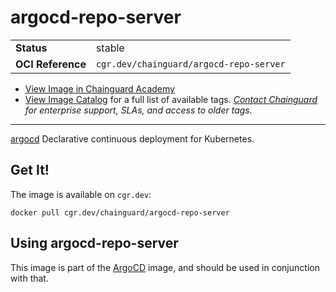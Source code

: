 <!--monopod:start-->
# argocd-repo-server
| | |
| - | - |
| **Status** | stable |
| **OCI Reference** | `cgr.dev/chainguard/argocd-repo-server` |


* [View Image in Chainguard Academy](https://edu.chainguard.dev/chainguard/chainguard-images/reference/argocd-repo-server/overview/)
* [View Image Catalog](https://console.enforce.dev/images/catalog) for a full list of available tags.
*[Contact Chainguard](https://www.chainguard.dev/chainguard-images) for enterprise support, SLAs, and access to older tags.*

---
<!--monopod:end-->

[argocd](https://argo-cd.readthedocs.io/en/stable/) Declarative continuous deployment for Kubernetes.

## Get It!

The image is available on `cgr.dev`:

```
docker pull cgr.dev/chainguard/argocd-repo-server
```

## Using argocd-repo-server

This image is part of the [ArgoCD](../argocd/README.md) image, and should be used in conjunction with that.
